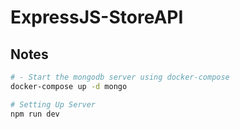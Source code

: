 # ExpressJS-StoreAPI

## Notes

```sh
# - Start the mongodb server using docker-compose
docker-compose up -d mongo

# Setting Up Server
npm run dev
```
